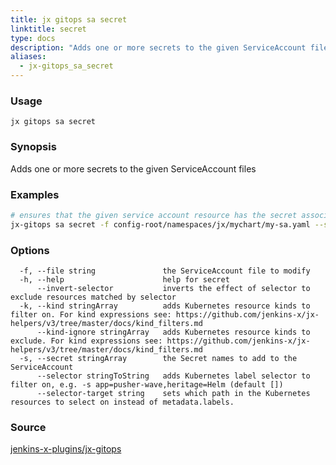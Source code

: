 ```yaml
---
title: jx gitops sa secret
linktitle: secret
type: docs
description: "Adds one or more secrets to the given ServiceAccount files"
aliases:
  - jx-gitops_sa_secret
---
```


### Usage

```
jx gitops sa secret
```

### Synopsis

Adds one or more secrets to the given ServiceAccount files

### Examples

  ```bash
  # ensures that the given service account resource has the secret associated
  jx-gitops sa secret -f config-root/namespaces/jx/mychart/my-sa.yaml --secret my-secret-name%!(EXTRA string=jx-gitops)

  ```
### Options

```
  -f, --file string               the ServiceAccount file to modify
  -h, --help                      help for secret
      --invert-selector           inverts the effect of selector to exclude resources matched by selector
  -k, --kind stringArray          adds Kubernetes resource kinds to filter on. For kind expressions see: https://github.com/jenkins-x/jx-helpers/v3/tree/master/docs/kind_filters.md
      --kind-ignore stringArray   adds Kubernetes resource kinds to exclude. For kind expressions see: https://github.com/jenkins-x/jx-helpers/v3/tree/master/docs/kind_filters.md
  -s, --secret stringArray        the Secret names to add to the ServiceAccount
      --selector stringToString   adds Kubernetes label selector to filter on, e.g. -s app=pusher-wave,heritage=Helm (default [])
      --selector-target string    sets which path in the Kubernetes resources to select on instead of metadata.labels.
```



### Source

[jenkins-x-plugins/jx-gitops](https://github.com/jenkins-x-plugins/jx-gitops)
